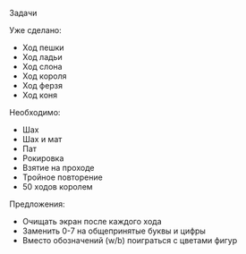 Задачи

Уже сделано:
- Ход пешки
- Ход ладьи
- Ход слона
- Ход короля
- Ход ферзя
- Ход коня

Необходимо: 
- Шах
- Шах и мат
- Пат
- Рокировка
- Взятие на проходе
- Тройное повторение
- 50 ходов королем

Предложения:
- Очищать экран после каждого хода
- Заменить 0-7 на общепринятые буквы и цифры
- Вместо обозначений (w/b) поиграться с цветами фигур
